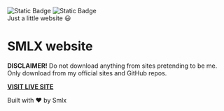 ![Static Badge](https://img.shields.io/badge/HTML5--blue?style=social&logo=html5)
![Static Badge](https://img.shields.io/badge/CSS3--blue?style=social&logo=css3)
<br>
Just a little website :smiley:

# SMLX website
**DISCLAIMER!**
Do not download anything from sites pretending to be me. Only download from my official sites and GitHub repos. 

[**VISIT LIVE SITE**](https://smlxdesign.github.io/website)

Built with :heart: by Smlx
